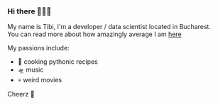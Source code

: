 ### Hi there 🙋🏻‍♂️

<!--
**tibipin/tibipin** is a ✨ _special_ ✨ repository because its `README.md` (this file) appears on your GitHub profile.

Here are some ideas to get you started:

- 🔭 I’m currently working on ...
- 🌱 I’m currently learning ...
- 👯 I’m looking to collaborate on ...
- 🤔 I’m looking for help with ...
- 💬 Ask me about ...
- 📫 How to reach me: ...
- 😄 Pronouns: ...
- ⚡ Fun fact: ...
-->
My name is Tibi, I'm a developer / data scientist located in Bucharest.  
You can read more about how amazingly average I am [here](http://tibipin.herokuapp.com/)

My passions include:
- 🍳 cooking pythonic recipes
- 🛸 music
- 💀 weird movies


Cheerz 🍺
